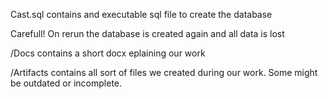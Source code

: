 Cast.sql contains and executable sql file to create the database

Carefull! On rerun the database is created again and all data is lost

/Docs contains a short docx eplaining our work

/Artifacts contains all sort of files we created during our work. Some might be outdated or incomplete.